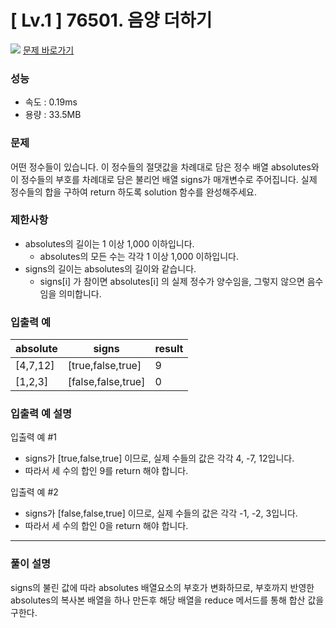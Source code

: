 # [ Lv.1 ] 76501. 음양 더하기

<img src="https://img.shields.io/badge/JavaScript-orange?style=flat&logo=javascript&logoColor=auto"/> [문제 바로가기](https://school.programmers.co.kr/learn/courses/30/lessons/76501)

### 성능

- 속도 : 0.19ms
- 용량 : 33.5MB

### 문제

어떤 정수들이 있습니다. 이 정수들의 절댓값을 차례대로 담은 정수 배열 absolutes와 이 정수들의 부호를 차례대로 담은 불리언 배열 signs가 매개변수로 주어집니다. 실제 정수들의 합을 구하여 return 하도록 solution 함수를 완성해주세요.

### 제한사항

- absolutes의 길이는 1 이상 1,000 이하입니다.
  - absolutes의 모든 수는 각각 1 이상 1,000 이하입니다.
- signs의 길이는 absolutes의 길이와 같습니다.
  - signs[i] 가 참이면 absolutes[i] 의 실제 정수가 양수임을, 그렇지 않으면 음수임을 의미합니다.

### 입출력 예

| absolute | signs              | result |
| -------- | ------------------ | ------ |
| [4,7,12] | [true,false,true]  | 9      |
| [1,2,3]  | [false,false,true] | 0      |

### 입출력 예 설명

입출력 예 #1

- signs가 [true,false,true] 이므로, 실제 수들의 값은 각각 4, -7, 12입니다.
- 따라서 세 수의 합인 9를 return 해야 합니다.

입출력 예 #2

- signs가 [false,false,true] 이므로, 실제 수들의 값은 각각 -1, -2, 3입니다.
- 따라서 세 수의 합인 0을 return 해야 합니다.

---

### 풀이 설명

signs의 불린 값에 따라 absolutes 배열요소의 부호가 변화하므로, 부호까지 반영한 absolutes의 복사본 배열을 하나 만든후 해당 배열을 reduce 메서드를 통해 합산 값을 구한다.
